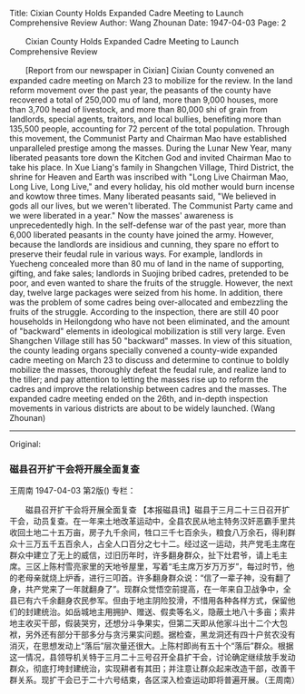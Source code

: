 Title: Cixian County Holds Expanded Cadre Meeting to Launch Comprehensive Review
Author: Wang Zhounan
Date: 1947-04-03
Page: 2

　　Cixian County Holds Expanded Cadre Meeting to Launch Comprehensive Review

　　[Report from our newspaper in Cixian] Cixian County convened an expanded cadre meeting on March 23 to mobilize for the review. In the land reform movement over the past year, the peasants of the county have recovered a total of 250,000 mu of land, more than 9,000 houses, more than 3,700 head of livestock, and more than 80,000 shi of grain from landlords, special agents, traitors, and local bullies, benefiting more than 135,500 people, accounting for 72 percent of the total population. Through this movement, the Communist Party and Chairman Mao have established unparalleled prestige among the masses. During the Lunar New Year, many liberated peasants tore down the Kitchen God and invited Chairman Mao to take his place. In Xue Liang's family in Shangchen Village, Third District, the shrine for Heaven and Earth was inscribed with "Long Live Chairman Mao, Long Live, Long Live," and every holiday, his old mother would burn incense and kowtow three times. Many liberated peasants said, "We believed in gods all our lives, but we weren't liberated. The Communist Party came and we were liberated in a year." Now the masses' awareness is unprecedentedly high. In the self-defense war of the past year, more than 6,000 liberated peasants in the county have joined the army. However, because the landlords are insidious and cunning, they spare no effort to preserve their feudal rule in various ways. For example, landlords in Yuecheng concealed more than 80 mu of land in the name of supporting, gifting, and fake sales; landlords in Suojing bribed cadres, pretended to be poor, and even wanted to share the fruits of the struggle. However, the next day, twelve large packages were seized from his home. In addition, there was the problem of some cadres being over-allocated and embezzling the fruits of the struggle. According to the inspection, there are still 40 poor households in Heilongdong who have not been eliminated, and the amount of "backward" elements in ideological mobilization is still very large. Even Shangchen Village still has 50 "backward" masses. In view of this situation, the county leading organs specially convened a county-wide expanded cadre meeting on March 23 to discuss and determine to continue to boldly mobilize the masses, thoroughly defeat the feudal rule, and realize land to the tiller; and pay attention to letting the masses rise up to reform the cadres and improve the relationship between cadres and the masses. The expanded cadre meeting ended on the 26th, and in-depth inspection movements in various districts are about to be widely launched. (Wang Zhounan)



<hr /> 

Original: 


### 磁县召开扩干会将开展全面复查
王周南
1947-04-03
第2版()
专栏：

　　磁县召开扩干会将开展全面复查
    【本报磁县讯】磁县于三月二十三日召开扩干会，动员复查。在一年来土地改革运动中，全县农民从地主特务汉奸恶霸手里共收回土地二十五万亩，房子九千余间，牲口三千七百余头，粮食八万余石，得利群众十三万五千五百余人，占全人口百分之七十二。经过这一运动，共产党毛主席在群众中建立了无上的威信，过旧历年时，许多翻身群众，扯下灶君爷，请上毛主席。三区上陈村雪亮家里的天地爷屋里，写着“毛主席万岁万万岁”，每过时节，他的老母亲就烧上炉香，进行三叩首。许多翻身群众说：“信了一辈子神，没有翻了身，共产党来了一年就翻身了”。现群众觉悟空前提高，在一年来自卫战争中，全县已有六千余翻身农民参军。但由于地主阴险狡滑，不惜用各种各样方式，保留他们的封建统治。如岳城地主用拥护、赠送、假卖等名义，隐蔽土地八十多亩；索井地主收买干部，假装哭穷，还想分斗争果实，但第二天即从他家斗出十二个大包袱，另外还有部分干部多分与贪污果实问题。据检查，黑龙洞还有四十户贫农没有消灭，在思想发动上“落后”层次量还很大。上陈村即尚有五十个“落后”群众。根据这一情况，县领导机关特于三月二十三号召开全县扩干会，讨论确定继续放手发动群众，彻底打垮封建统治，实现耕者有其田；并注意让群众起来改造干部，改善干群关系。现扩干会已于二十六号结束，各区深入检查运动即将普遍开展。（王周南）
